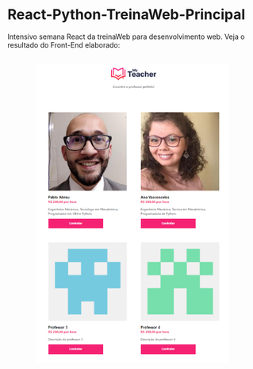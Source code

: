 # React-Python-TreinaWeb-Principal
Intensivo semana React da treinaWeb para desenvolvimento web.
Veja o resultado do Front-End elaborado:

<div  align="center"> 
  <div style="display: inline_block"><br>
    <img align="center" height="600" alt="coding-time" src="Resultado do projeto.png">
